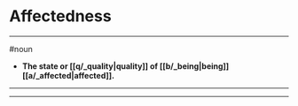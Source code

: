 # Affectedness
---
#noun
- **The state or [[q/_quality|quality]] of [[b/_being|being]] [[a/_affected|affected]].**
---
---
